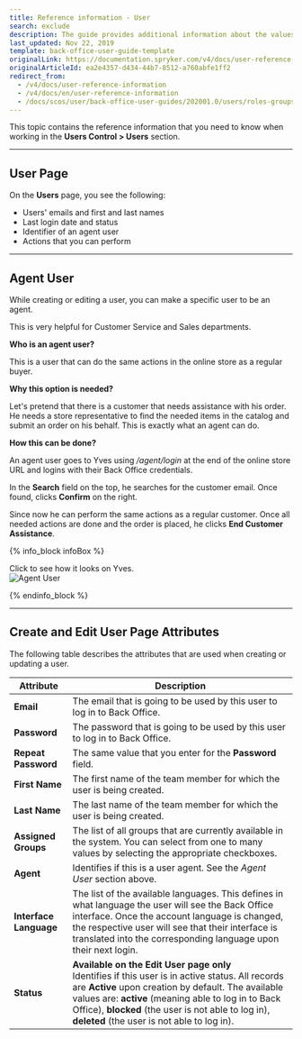 ```yaml
---
title: Reference information - User
search: exclude
description: The guide provides additional information about the values you enter when managing users in the Back Office.
last_updated: Nov 22, 2019
template: back-office-user-guide-template
originalLink: https://documentation.spryker.com/v4/docs/user-reference-information
originalArticleId: ea2e4357-d434-44b7-8512-a760abfe1ff2
redirect_from:
  - /v4/docs/user-reference-information
  - /v4/docs/en/user-reference-information
  - /docs/scos/user/back-office-user-guides/202001.0/users/roles-groups-and-users/references/user-reference-information.html
---
```


This topic contains the reference information that you need to know when working in the **Users Control > Users** section.
***

## User Page

On the **Users** page, you see the following:
* Users' emails and first and last names
* Last login date and status
* Identifier of an agent user
* Actions that you can perform

***

## Agent User

While creating or editing a user, you can make a specific user to be an agent.

This is very helpful for Customer Service and Sales departments.

**Who is an agent user?**

This is a user that can do the same actions in the online store as a regular buyer.

**Why this option is needed?**

Let's pretend that there is a customer that needs assistance with his order. He needs a store representative to find the needed items in the catalog and submit an order on his behalf. This is exactly what an agent can do.

**How this can be done?**

An agent user goes to Yves using _/agent/login_ at the end of the online store URL and logins with their Back Office credentials.

In the **Search** field on the top, he searches for the customer email. Once found, clicks **Confirm** on the right.

Since now he can perform the same actions as a regular customer. Once all needed actions are done and the order is placed, he clicks **End Customer Assistance**.

{% info_block infoBox %}

Click to see how it looks on Yves.<br>![Agent User](https://spryker.s3.eu-central-1.amazonaws.com/docs/User+Guides/Back+Office+User+Guides/Users+Control/User:+Reference+Information/Agent+User.gif)

{% endinfo_block %}

***

## Create and Edit User Page Attributes

The following table describes the attributes that are used when creating or updating a user.

| Attribute |Description  |
| --- | --- |
|**Email**| The email that is going to be used by this user to log in to Back Office.  |
|**Password**| The password that is going to be used by this user to log in to Back Office.  |
|**Repeat Password**| The same value that you enter for the **Password** field. |
|**First Name**| The first name of the team member for which the user is being created. |
|**Last Name**| The last name of the team member for which the user is being created. |
|**Assigned Groups**|The list of all groups that are currently available in the system. You can select from one to many values by selecting the appropriate checkboxes. |
|**Agent**| Identifies if this is a user agent. See the _Agent User_ section above. |
|**Interface Language**|The list of the available languages. This defines in what language the user will see the Back Office interface. Once the account language is changed, the respective user will see that their interface is translated into the corresponding language upon their next login.|
|**Status**|**Available on the Edit User page only**<br>Identifies if this user is in active status. All records are **Active** upon creation by default. The available values are: **active** (meaning able to log in to Back Office), **blocked** (the user is not able to log in), **deleted** (the user is not able to log in).|
